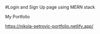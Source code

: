 #Login and Sign Up page using MERN stack


My Portfolio

https://nikola-petrovic-portfolio.netlify.app/
